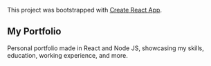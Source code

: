 This project was bootstrapped with [Create React App](https://github.com/facebook/create-react-app).

## My Portfolio

Personal portfolio made in React and Node JS, showcasing my skills, education, working experience, and more.

